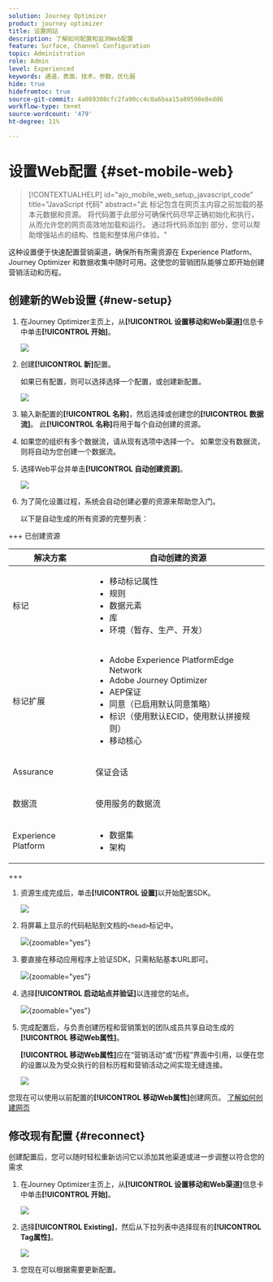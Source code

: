 ```yaml
---
solution: Journey Optimizer
product: journey optimizer
title: 设置网站
description: 了解如何配置和监测Web配置
feature: Surface, Channel Configuration
topic: Administration
role: Admin
level: Experienced
keywords: 通道，表面，技术，参数，优化器
hide: true
hidefromtoc: true
source-git-commit: 4a089308cfc2fa90cc4c0a6baa15a89598e8edd6
workflow-type: tm+mt
source-wordcount: '479'
ht-degree: 11%

---
```


# 设置Web配置 {#set-mobile-web}

>[!CONTEXTUALHELP]
>id="ajo_mobile_web_setup_javascript_code"
>title="JavaScript 代码"
>abstract="此 <head><meta http-equiv="Content-Type" content="text/html; charset=UTF-16"> 标记包含在网页主内容之前加载的基本元数据和资源。 将代码置于此部分可确保代码尽早正确初始化和执行，从而允许您的网页高效地加载和运行。 通过将代码添加到 <head><meta http-equiv="Content-Type" content="text/html; charset=UTF-16"> 部分，您可以帮助增强站点的结构、性能和整体用户体验。"

这种设置便于快速配置营销渠道，确保所有所需资源在 Experience Platform、Journey Optimizer 和数据收集中随时可用。这使您的营销团队能够立即开始创建营销活动和历程。

## 创建新的Web设置 {#new-setup}

1. 在Journey Optimizer主页上，从&#x200B;**[!UICONTROL 设置移动和Web渠道]**&#x200B;信息卡中单击&#x200B;**[!UICONTROL 开始]**。

   ![](assets/guided-setup-config-1.png)

1. 创建&#x200B;**[!UICONTROL 新]**&#x200B;配置。

   如果已有配置，则可以选择选择一个配置，或创建新配置。

   ![](assets/guided-setup-config-2.png)

1. 输入新配置的&#x200B;**[!UICONTROL 名称]**，然后选择或创建您的&#x200B;**[!UICONTROL 数据流]**。 此&#x200B;**[!UICONTROL 名称]**&#x200B;将用于每个自动创建的资源。

1. 如果您的组织有多个数据流，请从现有选项中选择一个。 如果您没有数据流，则将自动为您创建一个数据流。

1. 选择Web平台并单击&#x200B;**[!UICONTROL 自动创建资源]**。

   ![](assets/guided-setup-config-5.png)

1. 为了简化设置过程，系统会自动创建必要的资源来帮助您入门。

   以下是自动生成的所有资源的完整列表：

+++ 已创建资源

   <table>
    <thead>
    <tr>
    <th><strong>解决方案</strong></th>
    <th><strong>自动创建的资源</strong></th>
    </tr>
    </thead>
    <tbody>
    <tr>
    </tr>
    <tr>
    <td>
    <p>标记</p>
    </td>
    <td>
    <ul>
    <li>移动标记属性</li>
    <li>规则</li>
    <li>数据元素</li>
    <li>库</li>
    <li>环境（暂存、生产、开发）</li>
    </ul>
    </td>
    </tr>
    <tr>
    <td>
    <p>标记扩展</p>
    </td>
    <td>
    <ul>
    <li>Adobe Experience PlatformEdge Network</li>
    <li>Adobe Journey Optimizer</li>
    <li>AEP保证</li>
    <li>同意（已启用默认同意策略）</li>
    <li>标识（使用默认ECID，使用默认拼接规则）</li>
    <li>移动核心</li>
    </ul>
    </td>
    </tr>
    <tr>
    <td>
    <p>Assurance</p>
    </td>
    <td>
    <p>保证会话</p>
    </td>
    </tr>
    <tr>
    <td>
    <p>数据流</p>
    </td>
    <td>
    <p>使用服务的数据流</p>
    </td>
    </tr>
    <tr>
    <td>
    <p>Experience Platform</p>
    </td>
    <td>
    <ul>
    <li>数据集</li>
    <li>架构</li>
    </ul>
    </td>
    </tr>
    </tbody>
    </table>

+++

1. 资源生成完成后，单击&#x200B;**[!UICONTROL 设置]**&#x200B;以开始配置SDK。

   ![](assets/guided-setup-config-web-1.png)

1. 将屏幕上显示的代码粘贴到文档的`<head>`标记中。

   ![](assets/guided-setup-config-web-2.png){zoomable="yes"}

1. 要直接在移动应用程序上验证SDK，只需粘贴基本URL即可。

   ![](assets/guided-setup-config-web-3.png){zoomable="yes"}

1. 选择&#x200B;**[!UICONTROL 启动站点并验证]**&#x200B;以连接您的站点。

   ![](assets/guided-setup-config-web-4.png){zoomable="yes"}

1. 完成配置后，与负责创建历程和营销策划的团队成员共享自动生成的&#x200B;**[!UICONTROL 移动Web属性]**。

   **[!UICONTROL 移动Web属性]**&#x200B;应在“营销活动”或“历程”界面中引用，以便在您的设置以及为受众执行的目标历程和营销活动之间实现无缝连接。

   ![](assets/guided-setup-config-ios-8.png)

您现在可以使用以前配置的&#x200B;**[!UICONTROL 移动Web属性]**&#x200B;创建网页。 [了解如何创建网页](../web/create-web.md)

## 修改现有配置 {#reconnect}

创建配置后，您可以随时轻松重新访问它以添加其他渠道或进一步调整以符合您的需求

1. 在Journey Optimizer主页上，从&#x200B;**[!UICONTROL 设置移动和Web渠道]**&#x200B;信息卡中单击&#x200B;**[!UICONTROL 开始]**。

   ![](assets/guided-setup-config-1.png)

1. 选择&#x200B;**[!UICONTROL Existing]**，然后从下拉列表中选择现有的&#x200B;**[!UICONTROL Tag属性]**。

   ![](assets/guided-setup-config-web-5.png)

1. 您现在可以根据需要更新配置。
